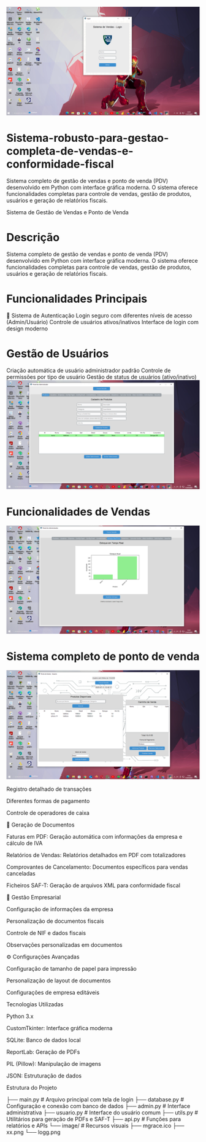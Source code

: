 <!-- Uploading "1.PNG"... -->
![image alt](https://github.com/joelmbele-eng/Sistema-robusto-para-gestao-completa-de-vendas-e-conformidade-fiscal/blob/5b791d007da5213b5627170b58667b81b8b728ea/1.PNG)
# Sistema-robusto-para-gestao-completa-de-vendas-e-conformidade-fiscal
Sistema completo de gestão de vendas e ponto de venda (PDV) desenvolvido em Python com interface gráfica moderna. O sistema oferece funcionalidades completas para controle de vendas, gestão de produtos, usuários e geração de relatórios fiscais.

Sistema de Gestão de Vendas e Ponto de Venda
# Descrição
Sistema completo de gestão de vendas e ponto de venda (PDV) desenvolvido em Python com interface gráfica moderna. O sistema oferece funcionalidades completas para controle de vendas, gestão de produtos, usuários e geração de relatórios fiscais.

# Funcionalidades Principais

🔐 Sistema de Autenticação
Login seguro com diferentes níveis de acesso (Admin/Usuário)
Controle de usuários ativos/inativos
Interface de login com design moderno

 # Gestão de Usuários

Criação automática de usuário administrador padrão
Controle de permissões por tipo de usuário
Gestão de status de usuários (ativo/inativo)
![image alt](https://github.com/joelmbele-eng/Sistema-robusto-para-gestao-completa-de-vendas-e-conformidade-fiscal/blob/6f637e5619150603d75ee2bff8cbf875fc34cef9/2.PNG)
 # Funcionalidades de Vendas
![image alt](https://github.com/joelmbele-eng/Sistema-robusto-para-gestao-completa-de-vendas-e-conformidade-fiscal/blob/aa87f380bcf6acfbf713960f549a4935869809f9/3.PNG)

# Sistema completo de ponto de venda
![image alt](https://github.com/joelmbele-eng/Sistema-robusto-para-gestao-completa-de-vendas-e-conformidade-fiscal/blob/c404f782dac1a6bcf5dfc6d6879ff8694f2d929a/5.PNG)

Registro detalhado de transações

Diferentes formas de pagamento

Controle de operadores de caixa

📄 Geração de Documentos

Faturas em PDF: Geração automática com informações da empresa e cálculo de IVA

Relatórios de Vendas: Relatórios detalhados em PDF com totalizadores

Comprovantes de Cancelamento: Documentos específicos para vendas canceladas

Ficheiros SAF-T: Geração de arquivos XML para conformidade fiscal

🏢 Gestão Empresarial

Configuração de informações da empresa

Personalização de documentos fiscais

Controle de NIF e dados fiscais

Observações personalizadas em documentos

⚙️ Configurações Avançadas

Configuração de tamanho de papel para impressão

Personalização de layout de documentos

Configurações de empresa editáveis

Tecnologias Utilizadas

Python 3.x

CustomTkinter: Interface gráfica moderna

SQLite: Banco de dados local

ReportLab: Geração de PDFs

PIL (Pillow): Manipulação de imagens

JSON: Estruturação de dados

Estrutura do Projeto

├── main.py          # Arquivo principal com tela de login
├── database.py      # Configuração e conexão com banco de dados
├── admin.py         # Interface administrativa
├── usuario.py       # Interface do usuário comum
├── utils.py         # Utilitários para geração de PDFs e SAF-T
├── api.py          # Funções para relatórios e APIs
└── image/          # Recursos visuais
    ├── mgrace.ico
    ├── xx.png
    └── logg.png
